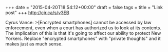 +++
date = "2015-04-20T18:54:12+00:00"
draft = false
tags = 
title = "Link post"
+++
http://cir.ca/s/v3EB

Cyrus Vance: >[Encrypted smartphones] cannot be accessed by law enforcement, even when a court has authorized us to look at its contents. The implication of this is that it's going to affect our ability to protect New Yorkers. Replace "encrypted smartphones" with "private thoughts" and it makes just as much sense.
